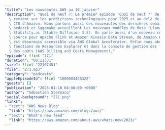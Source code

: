 ```yaml
---
"title": "Les nouveautés AWS au 10 janvier"
"description": "Quoi de neuf ?: Le premier episode 'Quoi de neuf ?' de cette année\
  \ revient sur les prédictions technologiques pour 2025 et au delà de Werner Vogels,\
  \ CTO d'Amazon. Nous parlons aussi des nouveautés des dernières semaines: Amazon\
  \ bedorck et Sagemake acceuillent Les nouveaux modèles de Meta (Llama 3.3) et de\
  \ Stability.ai (Stable Diffusion 3.5). On parle aussi d'un nouveau connecteur open\
  \ source pour Apache Flink et Amazon Kinesis Data Stream, de Amazon Workspaces qui\
  \ est désormais accessible via AWS Global Accelerator. Enfin nous abordons des nouvelles\
  \ fonctions de Resources Explorer et dans la console de gestion des factures et\
  \ des coûts (AWS Billing and Costs Management)."
"episode": !!int "271"
"duration": "00:11:31"
"size": !!int "22107451"
"file": "271.mp3"
"category": "podcasts"
"appleEpisodeId": !!int "1000683428328"
"guests": []
"publication": "2025-01-10 04:00:00 +0000"
"author": "Sébastien Stormacq"
"social-background": "271.png"
"links":
- "text": "AWS News Blog"
  "link": "https://aws.amazon.com/blogs/aws/"
- "text": "What's new feed"
  "link": "https://aws.amazon.com/about-aws/whats-new/2023/"
---
```

